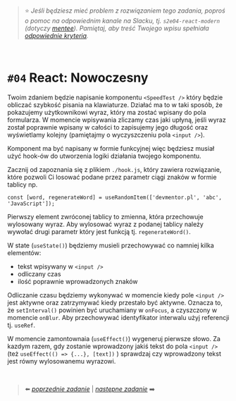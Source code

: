 > :star: *Jeśli będziesz mieć problem z rozwiązaniem tego zadania, poproś o pomoc na odpowiednim kanale na Slacku, tj. `s2e04-react-modern` (dotyczy [mentee](https://devmentor.pl/mentoring-javascript/)). Pamiętaj, aby treść Twojego wpisu spełniała [odpowiednie kryteria](https://devmentor.pl/jak-prosic-o-pomoc/).*
> 
&nbsp;

# `#04` React: Nowoczesny

Twoim zdaniem będzie napisanie komponentu `<SpeedTest />` który będzie obliczać szybkość pisania na klawiaturze. Działać ma to w taki sposób, że pokazujemy użytkownikowi wyraz, który ma zostać wpisany do pola formularza. W momencie wpisywania zliczamy czas jaki upłyną, jeśli wyraz został poprawnie wpisany w całości to zapisujemy jego długość oraz wyświetlamy kolejny (pamiętajmy o wyczyszczeniu pola `<input />`).

Komponent ma być napisany w formie funkcyjnej więc będziesz musiał użyć hook-ów do utworzenia logiki działania twojego komponentu.

Zacznij od zapoznania się z plikiem `./hook.js`, który zawiera rozwiązanie, które pozwoli Ci losować podane przez parametr ciągi znaków w formie tablicy np.

```
const [word, regenerateWord] = useRandomItem(['devmentor.pl', 'abc', 'JavaScript']);
```

Pierwszy element zwróconej tablicy to zmienna, która przechowuje wylosowany wyraz. Aby wylosować wyraz z podanej tablicy należy wywołać drugi parametr który jest funkcją tj. `regenerateWord()`.

W state (`useState()`) będziemy musieli przechowywać co namniej kilka elementów:

- tekst wpisywany w `<input />`
- odliczany czas
- ilość poprawnie wprowadzonych znaków

Odliczanie czasu będziemy wykonywać w momencie kiedy pole `<input />` jest aktywne oraz zatrzymywać kiedy przestało być aktywne. Oznacza to, że `setInterval()` powinien być uruchamiany w `onFocus`, a czyszczony w momencie `onBlur`. Aby przechowywać identyfikator interwalu użyj referencji tj. `useRef`.

W momencie zamontownaia (`useEffect()`) wygeneruj pierwsze słowo. Za kazdym razem, gdy zostanie wprowadzony jakiś tekst do pola `<input />` (też `useEffect(() => {...}, [text])` ) sprawdzaj czy wprowadzony tekst jest równy wylosowanemu wyrazowi.

&nbsp;

> :arrow_left: [*poprzednie zadanie*](./../03) | [*następne zadanie*](./../05) :arrow_right:
